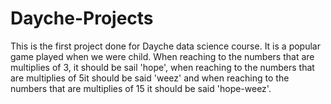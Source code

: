 # Dayche-Projects
This is the first project done for Dayche data science course.
It is a popular game played when we were child. 
When reaching to the numbers that are multiplies of 3, it should be sail 'hope', 
when reaching to the numbers that are multiplies of 5it should be said 'weez' and
when reaching to the numbers that are multiplies of 15 it should be said 'hope-weez'.
